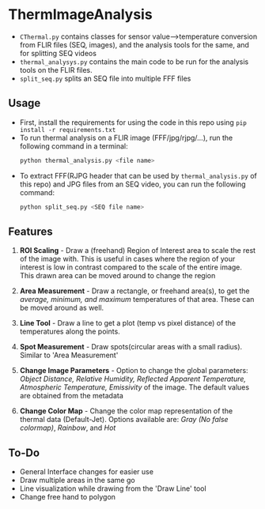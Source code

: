 # ThermImageAnalysis
* `CThermal.py` contains classes for sensor value-->temperature conversion from FLIR files (SEQ, images), and the analysis tools for the same, and for splitting SEQ videos
* `thermal_analysys.py` contains the main code to be run for the analysis tools on the FLIR files.
* `split_seq.py` splits an SEQ file into multiple FFF files


## Usage
* First, install the requirements for using the code in this repo using `pip install -r requirements.txt`
* To run thermal analysis on a FLIR image (FFF/jpg/rjpg/...), run the following command in a terminal:
    ```bash
    python thermal_analysis.py <file name>
    ```
* To extract FFF(RJPG header that can be used by `thermal_analysis.py` of this repo) and JPG files from an SEQ video, you can run the following command:
    ```bash
    python split_seq.py <SEQ file name>
    ```


## Features
1. **ROI Scaling** - Draw a (freehand) Region of Interest area to scale the rest of the image with. This is useful in cases where the region of your interest is low in contrast compared to the scale of the entire image. This drawn area can be moved around to change the region

2. **Area Measurement** - Draw a rectangle, or freehand area(s), to get the *average, minimum, and maximum* temperatures of that area. These can be moved around as well.

3. **Line Tool** - Draw a line to get a plot (temp vs pixel distance) of the temperatures along the points.

4. **Spot Measurement** - Draw spots(circular areas with a small radius). Similar to 'Area Measurement'

5. **Change Image Parameters** - Option to change the global parameters: *Object Distance, Relative Humidity, Reflected Apparent Temperature, Atmospheric Temperature, Emissivity* of the image. The default values are obtained from the metadata

6. **Change Color Map** - Change the color map representation of the thermal data (Default-Jet). Options available are: *Gray* *(No false colormap)*, *Rainbow*, and *Hot*


## To-Do

* General Interface changes for easier use 
* Draw multiple areas in the same go
* Line visualization while drawing from the 'Draw Line' tool
* Change free hand to polygon 
